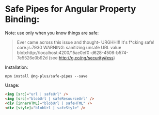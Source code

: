 # Safe Pipes for Angular Property Binding:
Note: use only when you know things are safe:

> Ever came across this issue and thought- URGHH!!! It's f*cking safe!
core.js:7930 WARNING: sanitizing unsafe URL value blob:http://localhost:4200/15ae0ef0-d628-4506-b574-7e5526e0b92d (see http://g.co/ng/security#xss)

Installation:
```
npm install @ng-plus/safe-pipes --save
```

Usage:
```html
<img [src]="url | safeUrl" />
<img [src]="blobUrl | safeResourceUrl" />
<div [innerHTML]="blobUrl | safeHTML" />
<div [style]="blobUrl | safeStyle" />
```
